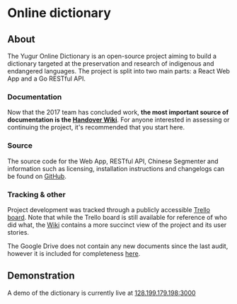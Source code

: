 # Online dictionary

## About

The Yugur Online Dictionary is an open-source project aiming to build a dictionary targeted at the preservation and research of indigenous and endangered languages. The project is split into two main parts: a React Web App and a Go RESTful API.

### Documentation

Now that the 2017 team has concluded work, **the most important source of documentation is the [Handover Wiki](https://www.notion.so/yugur/Yugur-Dictionary-dc2b5c1dacc0431886fedb1b6803836a)**. For anyone interested in assessing or continuing the project, it's recommended that you start here.

### Source

The source code for the Web App, RESTful API, Chinese Segmenter and information such as licensing, installation instructions and changelogs can be found on [GitHub](https://github.com/yugur). 

### Tracking & other

Project development was tracked through a publicly accessible [Trello board](https://trello.com/b/jMzGDNag/yugur-dictionary-app). Note that while the Trello board is still available for reference of who did what, the [Wiki](https://www.notion.so/yugur/Yugur-Dictionary-dc2b5c1dacc0431886fedb1b6803836a) contains a more succinct view of the project and its user stories. 

The Google Drive does not contain any new documents since the last audit, however it is included for completeness [here](https://drive.google.com/open?id=0ByT4L7eSmJWtZXIwQV8xX2U2VFU).

## Demonstration

A demo of the dictionary is currently live at [128.199.179.198:3000](http://128.199.179.198:3000/)
